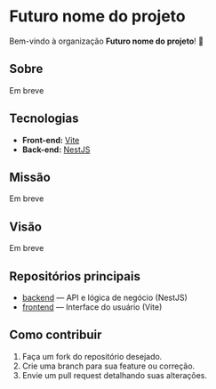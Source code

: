 # Futuro nome do projeto

Bem-vindo à organização **Futuro nome do projeto**! 👋

## Sobre
Em breve

## Tecnologias

- **Front-end:** [Vite](https://vitejs.dev/) 
- **Back-end:** [NestJS](https://nestjs.com/) 

## Missão

Em breve

## Visão

Em breve

## Repositórios principais

- [backend](https://github.com/Projeto-Extensao-INFNET/backend) — API e lógica de negócio (NestJS)
- [frontend](https://github.com/Projeto-Extensao-INFNET/frontend) — Interface do usuário (Vite)

## Como contribuir

1. Faça um fork do repositório desejado.
2. Crie uma branch para sua feature ou correção.
3. Envie um pull request detalhando suas alterações.

